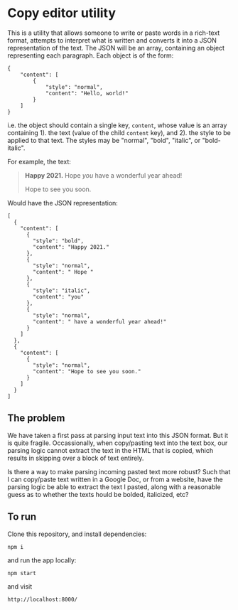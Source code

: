 # Copy editor utility

This is a utility that allows someone to write or paste words in a rich-text format, attempts to interpret what is written and converts it into a JSON representation of the text. The JSON will be an array, containing an object representing each paragraph. Each object is of the form:

```
{
    "content": [
        {
            "style": "normal",
            "content": "Hello, world!"
        }
    ]
}
```

i.e. the object should contain a single key, ```content```, whose value is an array containing 1). the text (value of the child ```content``` key), and 2). the style to be applied to that text. The styles may be "normal", "bold", "italic", or "bold-italic".

For example, the text:

> **Happy 2021.** Hope _you_ have a wonderful year ahead!
> 
> Hope to see you soon.

Would have the JSON representation:

```
[
  {
    "content": [
      {
        "style": "bold",
        "content": "Happy 2021."
      },
      {
        "style": "normal",
        "content": " Hope "
      },
      {
        "style": "italic",
        "content": "you"
      },
      {
        "style": "normal",
        "content": " have a wonderful year ahead!"
      }
    ]
  },
  {
    "content": [
      {
        "style": "normal",
        "content": "Hope to see you soon."
      }
    ]
  }
]
```

## The problem

We have taken a first pass at parsing input text into this JSON format. But it is quite fragile. Occassionally, when copy/pasting text into the text box, our parsing logic cannot extract the text in the HTML that is copied, which results in skipping over a block of text entirely.

Is there a way to make parsing incoming pasted text more robust? Such that I can copy/paste text written in a Google Doc, or from a website, have the parsing logic be able to extract the text I pasted, along with a reasonable guess as to whether the texts hould be bolded, italicized, etc?


## To run

Clone this repository, and install dependencies:
```
npm i
```

and run the app locally:
```
npm start
```

and visit 
```
http://localhost:8000/
```
